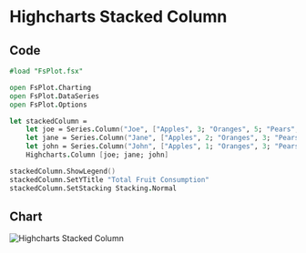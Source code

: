 Highcharts Stacked Column
=========================

Code
----

```fsharp
#load "FsPlot.fsx"

open FsPlot.Charting
open FsPlot.DataSeries
open FsPlot.Options

let stackedColumn =
    let joe = Series.Column("Joe", ["Apples", 3; "Oranges", 5; "Pears", 2; "Bananas", 2])
    let jane = Series.Column("Jane", ["Apples", 2; "Oranges", 3; "Pears", 1; "Bananas", 3])
    let john = Series.Column("John", ["Apples", 1; "Oranges", 3; "Pears", 4; "Bananas", 4])
    Highcharts.Column [joe; jane; john]

stackedColumn.ShowLegend()
stackedColumn.SetYTitle "Total Fruit Consumption"
stackedColumn.SetStacking Stacking.Normal
```
Chart
-----

![Highcharts Stacked Column](https://raw.github.com/TahaHachana/FsPlot/master/screenshots/HighchartsStackedColumn.PNG)